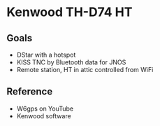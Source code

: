 # Kenwood TH-D74 HT

## Goals
* DStar with a hotspot
* KISS TNC by Bluetooth data for JNOS
* Remote station, HT in attic controlled from WiFi

## Reference
* W6gps on YouTube
* Kenwood software

